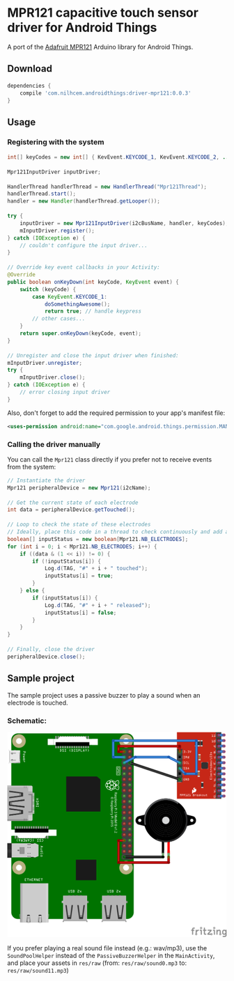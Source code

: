 # MPR121 capacitive touch sensor driver for Android Things

A port of the [Adafruit MPR121][adafruit-mpr121] Arduino library for Android Things.


## Download

```groovy
dependencies {
    compile 'com.nilhcem.androidthings:driver-mpr121:0.0.3'
}
```

## Usage

### Registering with the system

```java
int[] keyCodes = new int[] { KevEvent.KEYCODE_1, KevEvent.KEYCODE_2, ... KevEvent.KEYCODE_12 };

Mpr121InputDriver inputDriver;

HandlerThread handlerThread = new HandlerThread("Mpr121Thread");
handlerThread.start();
handler = new Handler(handlerThread.getLooper());

try {
    inputDriver = new Mpr121InputDriver(i2cBusName, handler, keyCodes);
    mInputDriver.register();
} catch (IOException e) {
    // couldn't configure the input driver...
}

// Override key event callbacks in your Activity:
@Override
public boolean onKeyDown(int keyCode, KeyEvent event) {
    switch (keyCode) {
        case KeyEvent.KEYCODE_1:
            doSomethingAwesome();
            return true; // handle keypress
        // other cases...
    }
    return super.onKeyDown(keyCode, event);
}

// Unregister and close the input driver when finished:
mInputDriver.unregister;
try {
    mInputDriver.close();
} catch (IOException e) {
    // error closing input driver
}
```

Also, don't forget to add the required permission to your app's manifest file:

```xml
<uses-permission android:name="com.google.android.things.permission.MANAGE_INPUT_DRIVERS" />
```

### Calling the driver manually

You can call the `Mpr121` class directly if you prefer not to receive events from the system:

```java
// Instantiate the driver
Mpr121 peripheralDevice = new Mpr121(i2cName);

// Get the current state of each electrode
int data = peripheralDevice.getTouched();

// Loop to check the state of these electrodes
// Ideally, place this code in a thread to check continuously and add a listener when a state changes
boolean[] inputStatus = new boolean[Mpr121.NB_ELECTRODES];
for (int i = 0; i < Mpr121.NB_ELECTRODES; i++) {
    if ((data & (1 << i)) != 0) {
        if (!inputStatus[i]) {
            Log.d(TAG, "#" + i + " touched");
            inputStatus[i] = true;
        }
    } else {
        if (inputStatus[i]) {
            Log.d(TAG, "#" + i + " released");
            inputStatus[i] = false;
        }
    }
}

// Finally, close the driver
peripheralDevice.close();
```

## Sample project

The sample project uses a passive buzzer to play a sound when an electrode is touched.

### Schematic:

![schematic][]

If you prefer playing a real sound file instead (e.g.: wav/mp3), use the `SoundPoolHelper` instead of the `PassiveBuzzerHelper` in the `MainActivity`, and place your assets in `res/raw` (from: `res/raw/sound0.mp3` to: `res/raw/sound11.mp3`)

[adafruit-mpr121]: https://github.com/adafruit/Adafruit_MPR121/
[schematic]: https://raw.githubusercontent.com/Nilhcem/mpr121-androidthings/master/assets/schematic.png
